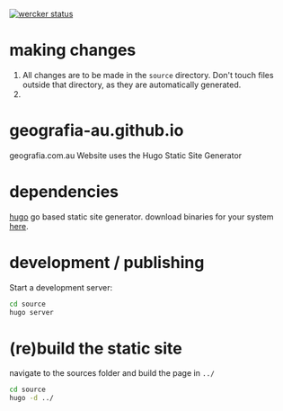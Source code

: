 [![wercker status](https://app.wercker.com/status/c74e2a83e849712959da567b04f447e5/m/master "wercker status")](https://app.wercker.com/project/byKey/c74e2a83e849712959da567b04f447e5)


# making changes

1. All changes are to be made in the `source` directory. Don't touch files outside that directory, as they are automatically generated.
2. 

# geografia-au.github.io
geografia.com.au Website uses the Hugo Static Site Generator

# dependencies

[hugo](https://gohugo.io/) go based static site generator. download binaries for your system [here](https://github.com/spf13/hugo/releases).

# development / publishing

Start a development server:

```sh
cd source
hugo server
```

# (re)build the static site

navigate to the sources folder and build the page in ``../``

```sh
cd source
hugo -d ../
```
